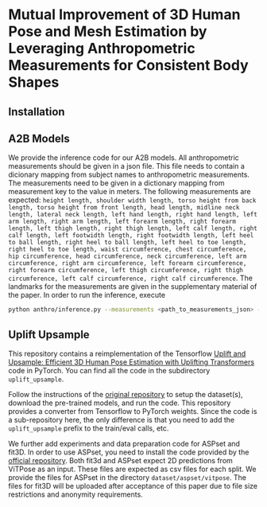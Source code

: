 # Mutual Improvement of 3D Human Pose and Mesh Estimation by Leveraging Anthropometric Measurements for Consistent Body Shapes

## Installation

## A2B Models

We provide the inference code for our A2B models. All anthropometric measurements should be given in a json file. This file needs to contain a dicionary mapping from subject names to anthropometric measurements. The measurements need to be given in a dictionary mapping from measurement key to the value in meters. The following measurements are expected: `height length, shoulder width length, torso height from back length, torso height from front length, head length, midline neck length, lateral neck length, left hand length, right hand length, left arm length, right arm length, left forearm length, right forearm length, left thigh length, right thigh length, left calf length, right calf length, left footwidth length, right footwidth length, left heel to ball length, right heel to ball length, left heel to toe length, right heel to toe length, waist circumference, chest circumference, hip circumference, head circumference, neck circumference, left arm circumference, right arm circumference, left forearm circumference, right forearm circumference, left thigh circumference, right thigh circumference, left calf circumference, right calf circumference`. The landmarks for the measurements are given in the supplementary material of the paper. In order to run the inference, execute

```bash
python anthro/inference.py --measurements <path_to_measurements_json> --save_path <path_to_save_beta_predictions> --name <measurement_name>
```


## Uplift Upsample
This repository contains a reimplementation
of the Tensorflow [Uplift and Upsample: Efficient 3D Human Pose Estimation with Uplifting Transformers](https://arxiv.org/abs/2210.06110) code in PyTorch. You can find all the code in the subdirectory `uplift_upsample`.

Follow the instructions of the [original repository](https://github.com/goldbricklemon/uplift-upsample-3dhpe) to setup the dataset(s), download the pre-trained models, and run the code. This repository provides a converter from Tensorflow to PyTorch weights. Since the code is a sub-repository here, the only difference is that you need to add the `uplift_upsample` prefix to the train/eval calls, etc.  

We further add experiments and data preparation code for ASPset and fit3D. In order to use ASPset, you need to install the code provided by the [official repository](https://github.com/anibali/aspset-510). Both fit3d and ASPset expect 2D predictions from ViTPose as an input. These files are expected as csv files for each split. We provide the files for ASPset in the directory `dataset/aspset/vitpose`. The files for fit3D will be uploaded after acceptance of this paper due to file size restrictions and anonymity requirements.
